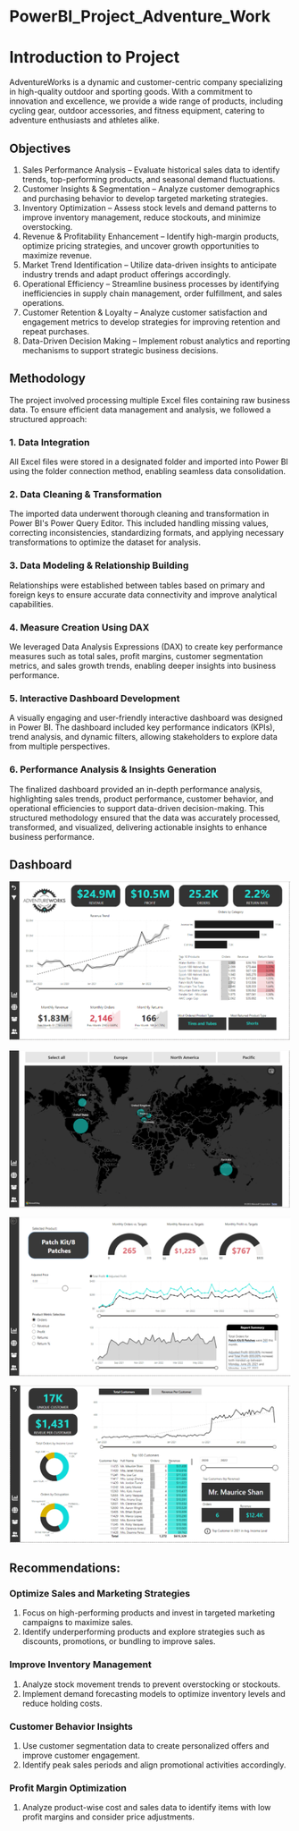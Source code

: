 # PowerBI_Project_Adventure_Work
# Introduction to Project
AdventureWorks is a dynamic and customer-centric company specializing in high-quality outdoor and sporting goods. With a commitment to innovation and excellence, we provide a wide range of products, including cycling gear, outdoor accessories, and fitness equipment, catering to adventure enthusiasts and athletes alike.
## Objectives
1.	Sales Performance Analysis – Evaluate historical sales data to identify trends, top-performing products, and seasonal demand fluctuations.
2.	Customer Insights & Segmentation – Analyze customer demographics and purchasing behavior to develop targeted marketing strategies.
3.	Inventory Optimization – Assess stock levels and demand patterns to improve inventory management, reduce stockouts, and minimize overstocking.
4.	Revenue & Profitability Enhancement – Identify high-margin products, optimize pricing strategies, and uncover growth opportunities to maximize revenue.
5.	Market Trend Identification – Utilize data-driven insights to anticipate industry trends and adapt product offerings accordingly.
6.	Operational Efficiency – Streamline business processes by identifying inefficiencies in supply chain management, order fulfillment, and sales operations.
7.	Customer Retention & Loyalty – Analyze customer satisfaction and engagement metrics to develop strategies for improving retention and repeat purchases.
8.	Data-Driven Decision Making – Implement robust analytics and reporting mechanisms to support strategic business decisions.

## Methodology
The project involved processing multiple Excel files containing raw business data. To ensure efficient data management and analysis, we followed a structured approach:
### 1.	Data Integration 
All Excel files were stored in a designated folder and imported into Power BI using the folder connection method, enabling seamless data consolidation.
### 2.	Data Cleaning & Transformation 
The imported data underwent thorough cleaning and transformation in Power BI's Power Query Editor. This included handling missing values, correcting inconsistencies, standardizing formats, and applying necessary transformations to optimize the dataset for analysis.
### 3.	Data Modeling & Relationship Building 
Relationships were established between tables based on primary and foreign keys to ensure accurate data connectivity and improve analytical capabilities.
### 4.	Measure Creation Using DAX 
We leveraged Data Analysis Expressions (DAX) to create key performance measures such as total sales, profit margins, customer segmentation metrics, and sales growth trends, enabling deeper insights into business performance.
### 5.	Interactive Dashboard Development 
A visually engaging and user-friendly interactive dashboard was designed in Power BI. The dashboard included key performance indicators (KPIs), trend analysis, and dynamic filters, allowing stakeholders to explore data from multiple perspectives.
### 6.	Performance Analysis & Insights Generation 
The finalized dashboard provided an in-depth performance analysis, highlighting sales trends, product performance, customer behavior, and operational efficiencies to support data-driven decision-making.
This structured methodology ensured that the data was accurately processed, transformed, and visualized, delivering actionable insights to enhance business performance.

## Dashboard

![image alt](https://github.com/Sadia-Azeem/Adventure_work/blob/main/Adwork%20page1.png?raw=true)

![image alt](https://github.com/Sadia-Azeem/Adventure_work/blob/main/Adwork%20page2.png?raw=true)

![image alt](https://github.com/Sadia-Azeem/Adventure_work/blob/main/Adwork%20page3.png?raw=true)

![image alt](https://github.com/Sadia-Azeem/Adventure_work/blob/main/Adwork%20page4.png?raw=true)



## Recommendations:
### Optimize Sales and Marketing Strategies
1.	Focus on high-performing products and invest in targeted marketing campaigns to maximize sales.
2.	Identify underperforming products and explore strategies such as discounts, promotions, or bundling to improve sales.
### Improve Inventory Management
1.	Analyze stock movement trends to prevent overstocking or stockouts.
2.	Implement demand forecasting models to optimize inventory levels and reduce holding costs.
### Customer Behavior Insights
1.	Use customer segmentation data to create personalized offers and improve customer engagement.
2.	Identify peak sales periods and align promotional activities accordingly.
### Profit Margin Optimization
1. Analyze product-wise cost and sales data to identify items with low profit margins and consider price adjustments.
